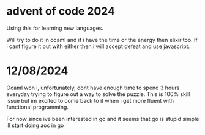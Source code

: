 # advent of code 2024

Using this for learning new languages.

Will try to do it in ocaml and if i have the time or the energy then elixir too. If i cant figure it out with either then i will accept defeat and use javascript.

12/08/2024
================================================================================
Ocaml won i, unfortunately, dont have enough time to spend 3 hours everyday trying to figure out a way to solve the puzzle. This is 100% skill issue but im excited to come back to it when i get more fluent with functional programming. 

For now since ive been interested in go and it seems that go is stupid simple ill start doing aoc in go

